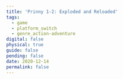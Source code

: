 ```yaml
---
title: 'Prinny 1-2: Exploded and Reloaded'
tags:
  - game
  - platform_switch
  - genre_action-adventure
digital: false
physical: true
guide: false
pending: false
date: 2020-12-14
permalink: false
---
```

